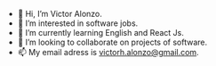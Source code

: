 - 👋 Hi, I’m Victor Alonzo.
- 👀 I’m interested in software jobs.
- 🌱 I’m currently learning English and React Js.
- 💞️ I’m looking to collaborate on projects of software.
- 📫 My email adress is victorh.alonzo@gmail.com.

<!---
victorhalonzo/victorhalonzo is a ✨ special ✨ repository because its `README.md` (this file) appears on your GitHub profile.
You can click the Preview link to take a look at your changes.
--->

